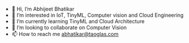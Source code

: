 - 👋 Hi, I’m Abhijeet Bhatikar
- 👀 I’m interested in IoT, TinyML, Computer vision and Cloud Engineering
- 🌱 I’m currently learning TinyML and Cloud Architecture
- 💞️ I’m looking to collaborate on Computer Vision
- 📫 How to reach me abhatikar@taoglas.com

<!---
ataoglas/ataoglas is a ✨ special ✨ repository because its `README.md` (this file) appears on your GitHub profile.
You can click the Preview link to take a look at your changes.
--->
